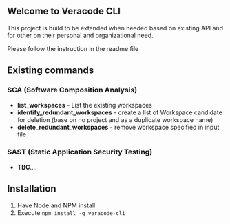 ## Welcome to Veracode CLI

This project is build to be extended when needed based on existing API and for other on their personal and organizational need.

Please follow the instruction in the readme file

## Existing commands
### SCA (Software Composition Analysis)
- __list_workspaces__ - List the existing workspaces
- __identify_redundant_workspaces__ - create a list of Workspace candidate for deletion (base on no project and as a duplicate workspace name)
- __delete_redundant_workspaces__ - remove workspace specified in input file

### SAST (Static Application Security Testing)
- __TBC__....

## Installation

1. Have Node and NPM install
2. Execute `npm install -g veracode-cli`

